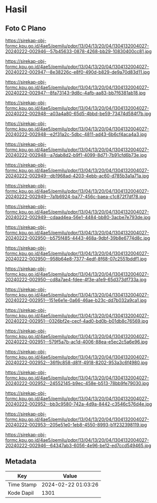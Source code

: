 # Hasil

## Foto C Plano

https://sirekap-obj-formc.kpu.go.id/4ae5/pemilu/pdpr/13/04/13/20/04/1304132004027-20240222-002946--57b45633-0878-4268-bb29-10830400cc81.jpg

https://sirekap-obj-formc.kpu.go.id/4ae5/pemilu/pdpr/13/04/13/20/04/1304132004027-20240222-002947--8e38226c-e8f0-490d-b829-de9a70d83d11.jpg

https://sirekap-obj-formc.kpu.go.id/4ae5/pemilu/pdpr/13/04/13/20/04/1304132004027-20240222-002947--8fa73143-9d8c-4afb-aa83-bb7f6381ab18.jpg

https://sirekap-obj-formc.kpu.go.id/4ae5/pemilu/pdpr/13/04/13/20/04/1304132004027-20240222-002948--a03a4a80-65d5-4bbd-be59-73474d584f7b.jpg

https://sirekap-obj-formc.kpu.go.id/4ae5/pemilu/pdpr/13/04/13/20/04/1304132004027-20240222-002948--e2f31a2c-5dbc-4811-ad43-6b6cf4aca4a3.jpg

https://sirekap-obj-formc.kpu.go.id/4ae5/pemilu/pdpr/13/04/13/20/04/1304132004027-20240222-002948--a7dab8d2-b9f1-4099-8d71-7b91cfd6b73e.jpg

https://sirekap-obj-formc.kpu.go.id/4ae5/pemilu/pdpr/13/04/13/20/04/1304132004027-20240222-002949--db1968ad-4203-4ebb-ac60-d785b3a1a71a.jpg

https://sirekap-obj-formc.kpu.go.id/4ae5/pemilu/pdpr/13/04/13/20/04/1304132004027-20240222-002949--7a1b6924-ba77-456c-baea-c1c872f7df78.jpg

https://sirekap-obj-formc.kpu.go.id/4ae5/pemilu/pdpr/13/04/13/20/04/1304132004027-20240222-002949--cdaad4ea-56e1-4484-bb80-3acbe7e793de.jpg

https://sirekap-obj-formc.kpu.go.id/4ae5/pemilu/pdpr/13/04/13/20/04/1304132004027-20240222-002950--b575f485-4443-468a-9dbf-39b8e6774d8c.jpg

https://sirekap-obj-formc.kpu.go.id/4ae5/pemilu/pdpr/13/04/13/20/04/1304132004027-20240222-002950--958b64e8-7377-4edf-8f68-07c2551bddf1.jpg

https://sirekap-obj-formc.kpu.go.id/4ae5/pemilu/pdpr/13/04/13/20/04/1304132004027-20240222-002950--cd8a7ae4-fdee-4f3e-a1e9-65d373df733a.jpg

https://sirekap-obj-formc.kpu.go.id/4ae5/pemilu/pdpr/13/04/13/20/04/1304132004027-20240222-002951--151e6e1e-0a66-46ae-b23c-dd7b032a9ca1.jpg

https://sirekap-obj-formc.kpu.go.id/4ae5/pemilu/pdpr/13/04/13/20/04/1304132004027-20240222-002951--0326bf2e-cecf-4ad0-bd0b-b01db8c76569.jpg

https://sirekap-obj-formc.kpu.go.id/4ae5/pemilu/pdpr/13/04/13/20/04/1304132004027-20240222-002951--579f5a7b-ac1d-4006-88ea-e5ec2c5a6e96.jpg

https://sirekap-obj-formc.kpu.go.id/4ae5/pemilu/pdpr/13/04/13/20/04/1304132004027-20240222-002952--36f9c858-d81f-4918-8202-953a3c6f4980.jpg

https://sirekap-obj-formc.kpu.go.id/4ae5/pemilu/pdpr/13/04/13/20/04/1304132004027-20240222-002952--24552145-b9ec-458e-b513-78bb9fe79030.jpg

https://sirekap-obj-formc.kpu.go.id/4ae5/pemilu/pdpr/13/04/13/20/04/1304132004027-20240222-002952--bb3c9580-742a-4d9a-8442-c3546c576d4e.jpg

https://sirekap-obj-formc.kpu.go.id/4ae5/pemilu/pdpr/13/04/13/20/04/1304132004027-20240222-002953--205e51e0-1eb8-4550-8993-b1f232398119.jpg

https://sirekap-obj-formc.kpu.go.id/4ae5/pemilu/pdpr/13/04/13/20/04/1304132004027-20240222-002946--64347ab3-6056-4e96-be12-ed7ccd549465.jpg


## Metadata

| Key        | Value               |
| ---------- | ------------------- |
| Time Stamp | 2024-02-22 01:03:26 |
| Kode Dapil | 1301                |



